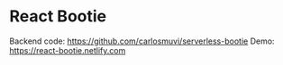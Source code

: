 # React Bootie
Backend code: https://github.com/carlosmuvi/serverless-bootie
Demo: https://react-bootie.netlify.com
